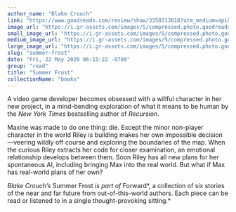 ```yaml
---
author_name: "Blake Crouch"
link: "https://www.goodreads.com/review/show/3350313018?utm_medium=api&utm_source=rss"
image_url: "https://i.gr-assets.com/images/S/compressed.photo.goodreads.com/books/1563468943l/49676965._SX50_SY75_.jpg"
small_image_url: "https://i.gr-assets.com/images/S/compressed.photo.goodreads.com/books/1563468943l/49676965._SX50_SY75_.jpg"
medium_image_url: "https://i.gr-assets.com/images/S/compressed.photo.goodreads.com/books/1563468943l/49676965._SX98_SY160_.jpg"
large_image_url: "https://i.gr-assets.com/images/S/compressed.photo.goodreads.com/books/1563468943l/49676965._SX318_SY475_.jpg"
slug: "summer-frost"
date: "Fri, 22 May 2020 06:15:22 -0700"
group: "read"
title: "Summer Frost"
collectionName: "books"
---
```

A video game developer becomes obsessed with a willful character in her new project, in a mind-bending exploration of what it means to be human by the *New York Times* bestselling author of *Recursion*.  
  
Maxine was made to do one thing: die. Except the minor non-player character in the world Riley is building makes her own impossible decision—veering wildly off course and exploring the boundaries of the map. When the curious Riley extracts her code for closer examination, an emotional relationship develops between them. Soon Riley has all new plans for her spontaneous AI, including bringing Max into the real world. But what if Max has real-world plans of her own?  
  
*Blake Crouch’s* Summer Frost *is part of* Forward*, a collection of six stories of the near and far future from out-of-this-world authors. Each piece can be read or listened to in a single thought-provoking sitting.*